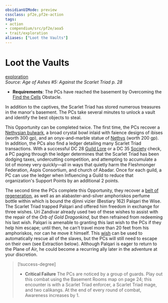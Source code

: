 ```yaml
---
obsidianUIMode: preview
cssclass: pf2e,pf2e-action
tags:
- action
- compendium/src/pf2e/aoa5
- trait/exploration
aliases: ["Loot the Vaults"]
---
```

# Loot the Vaults
[exploration](rules/traits/exploration.md)  
*Source: Age of Ashes #5: Against the Scarlet Triad p. 28*  

- **Requirements**: The PCs have reached the basement by Overcoming the [Find the Cells](rules/actions/find-the-cells-aoa5.md) Obstacle.

In addition to the captives, the Scarlet Triad has stored numerous treasures in the manor's basement. The PCs take several minutes to unlock a vault and identify the best objects to steal.

This Opportunity can be completed twice. The first time, the PCs recover a [Nethysian bulwark](compendium/equipment/items/nethysian-bulwark-aoa5.md), a broad crystal bowl inlaid with faience designs of ibises (worth 300 gp), and an onyx-and-marble statue of [Nethys](compendium/setting/deities/nethys.md) (worth 200 gp). In addition, the PCs also find a ledger detailing many Scarlet Triad transactions. With a successful DC 28 [Guild Lore](compendium/skills.md#Lore) or a DC 35 [Society](compendium/skills.md#Society) check, a PC paging through the ledger determines that the Scarlet Triad has been dodging taxes, undercutting competition, and attempting to accumulate a lot of money very quickly—all in ways that quietly harm the Fleshmonger Federation, Aspis Consortium, and church of Abadar. Once for each guild, a PC can use the ledger when Influencing a Guild to reduce that organization's Support Points by an additional 2 points.

The second time the PCs complete this Opportunity, they recover a [belt of regeneration](compendium/equipment/items/belt-of-regeneration.md), as well as an alabaster-and-silver amphoriskos perfume bottle within which is bound the djinni vizier (Bestiary 162) Palqari the Wise. The Scarlet Triad trapped Palqari and offered him freedom in exchange for three wishes. Uri Zandivar already used two of these wishes to assist with the repair of the _Orb of Gold Dragonkind_, but then refrained from redeeming his last wish. Palqari is amenable to granting this last wish to the PCs if they help him escape; until then, he can't travel more than 20 feet from his amphoriskos, nor can he move it himself. This [wish](compendium/spells/wish.md) can be used to automatically rescue all of the slaves, but the PCs will still need to escape on their own (see Extraction below). Although Palqari is eager to return to the Plane of Air, he could become a recurring ally later in the adventure at your discretion.

> [!success-degree] 
> - **Critical Failure** The PCs are noticed by a group of guards. Play out this combat using the Basement Rooms map on page 24; this encounter is with a Scarlet Triad enforcer, a Scarlet Triad mage, and two calikangs. At the end of every round of combat, Awareness increases by 1.